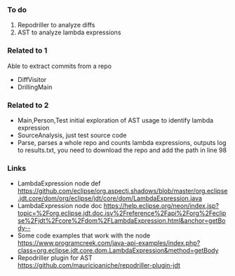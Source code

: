 ### To do
1. Repodriller to analyze diffs
2. AST to analyze lambda expressions
### Related to 1
Able to extract commits from a repo
- DiffVisitor
- DrillingMain
### Related to 2
- Main,Person,Test initial exploration of AST usage to identify lambda expression
- SourceAnalysis, just test source code
- Parse, parses a whole repo and counts lambda expressions, outputs log to results.txt, you need to download the repo and add the path in line 98
### Links
- LambdaExpression node def https://github.com/eclipse/org.aspectj.shadows/blob/master/org.eclipse.jdt.core/dom/org/eclipse/jdt/core/dom/LambdaExpression.java
- LambdaExpression node doc
https://help.eclipse.org/neon/index.jsp?topic=%2Forg.eclipse.jdt.doc.isv%2Freference%2Fapi%2Forg%2Feclipse%2Fjdt%2Fcore%2Fdom%2FLambdaExpression.html&anchor=getBody--
- Some code examples that work with the node
https://www.programcreek.com/java-api-examples/index.php?class=org.eclipse.jdt.core.dom.LambdaExpression&method=getBody
- Repodriller plugin for AST
https://github.com/mauricioaniche/repodriller-plugin-jdt
